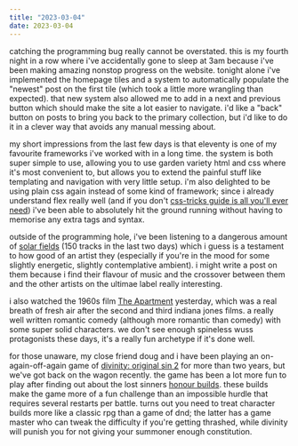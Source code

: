 ```yaml
---
title: "2023-03-04"
date: 2023-03-04
---
```

catching the programming bug really cannot be overstated. this is my fourth night in a row where i've accidentally gone to sleep at 3am because i've been making amazing nonstop progress on the website. tonight alone i've implemented the homepage tiles and a system to automatically populate the "newest" post on the first tile (which took a little more wrangling than expected). that new system also allowed me to add in a next and previous button which should make the site a lot easier to navigate. i'd like a "back" button on posts to bring you back to the primary collection, but i'd like to do it in a clever way that avoids any manual messing about.

my short impressions from the last few days is that eleventy is one of my favourite frameworks i've worked with in a long time. the system is both super simple to use, allowing you to use garden variety html and css where it's most convenient to, but allows you to extend the painful stuff like templating and navigation with very little setup. i'm also delighted to be using plain css again instead of some kind of framework; since i already understand flex really well (and if you don't [css-tricks guide is all you'll ever need](https://css-tricks.com/snippets/css/a-guide-to-flexbox/)) i've been able to absolutely hit the ground running without having to memorise any extra tags and syntax.

outside of the programming hole, i've been listening to a dangerous amount of [solar fields](https://open.spotify.com/artist/7GyhmlEy51sGUE09A5AWzc/) (150 tracks in the last two days) which i guess is a testament to how good of an artist they (especially if you're in the mood for some slightly energetic, slightly contemplative ambient). i might write a post on them because i find their flavour of music and the crossover between them and the other artists on the ultimae label really interesting.

i also watched the 1960s film [The Apartment](https://letterboxd.com/film/the-apartment/) yesterday, which was a real breath of fresh air after the second and third indiana jones films. a really well written romantic comedy (although more romantic than comedy) with some super solid characters. we don't see enough spineless wuss protagonists these days, it's a really fun archetype if it's done well.

for those unaware, my close friend doug and i have been playing an on-again-off-again game of [divinity: original sin 2](https://store.steampowered.com/app/435150/Divinity_Original_Sin_2__Definitive_Edition/) for more than two years, but we've got back on the wagon recently. the game has been a lot more fun to play after finding out about the lost sinners [honour builds](https://steamcommunity.com/id/teesinz/myworkshopfiles/?section=guides&appid=435150/). these builds make the game more of a fun challenge than an impossible hurdle that requires several restarts per battle. turns out you need to treat character builds more like a classic rpg than a game of dnd; the latter has a game master who can tweak the difficulty if you're getting thrashed, while divinity will punish you for not giving your summoner enough constitution.